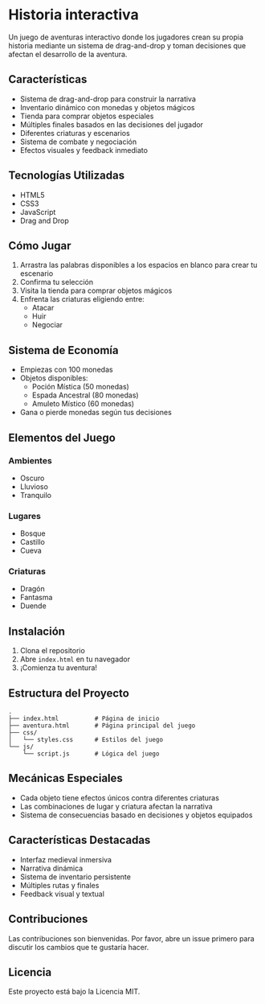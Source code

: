 # Historia interactiva

Un juego de aventuras interactivo donde los jugadores crean su propia historia mediante un sistema de drag-and-drop y toman decisiones que afectan el desarrollo de la aventura.

## Características

- Sistema de drag-and-drop para construir la narrativa
- Inventario dinámico con monedas y objetos mágicos
- Tienda para comprar objetos especiales
- Múltiples finales basados en las decisiones del jugador
- Diferentes criaturas y escenarios
- Sistema de combate y negociación
- Efectos visuales y feedback inmediato

## Tecnologías Utilizadas

- HTML5
- CSS3
- JavaScript 
- Drag and Drop


## Cómo Jugar

1. Arrastra las palabras disponibles a los espacios en blanco para crear tu escenario
2. Confirma tu selección
3. Visita la tienda para comprar objetos mágicos
4. Enfrenta las criaturas eligiendo entre:
   - Atacar
   - Huir
   - Negociar

## Sistema de Economía

- Empiezas con 100 monedas
- Objetos disponibles:
  - Poción Mística (50 monedas)
  - Espada Ancestral (80 monedas)
  - Amuleto Místico (60 monedas)
- Gana o pierde monedas según tus decisiones

## Elementos del Juego

### Ambientes
- Oscuro
- Lluvioso
- Tranquilo

### Lugares
- Bosque
- Castillo
- Cueva

### Criaturas
- Dragón
- Fantasma
- Duende

## Instalación

1. Clona el repositorio
2. Abre `index.html` en tu navegador
3. ¡Comienza tu aventura!

## Estructura del Proyecto

```
.
├── index.html          # Página de inicio
├── aventura.html       # Página principal del juego
├── css/
│   └── styles.css      # Estilos del juego
└── js/
    └── script.js       # Lógica del juego
```

## Mecánicas Especiales

- Cada objeto tiene efectos únicos contra diferentes criaturas
- Las combinaciones de lugar y criatura afectan la narrativa
- Sistema de consecuencias basado en decisiones y objetos equipados

## Características Destacadas

- Interfaz medieval inmersiva
- Narrativa dinámica
- Sistema de inventario persistente
- Múltiples rutas y finales
- Feedback visual y textual

## Contribuciones

Las contribuciones son bienvenidas. Por favor, abre un issue primero para discutir los cambios que te gustaría hacer.

## Licencia

Este proyecto está bajo la Licencia MIT.
